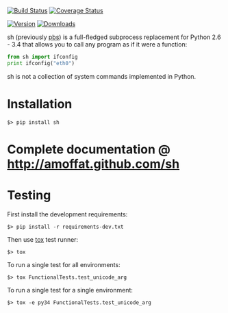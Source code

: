[![Build Status](https://travis-ci.org/amoffat/sh.svg?branch=master)](https://travis-ci.org/amoffat/sh) [![Coverage Status](https://coveralls.io/repos/amoffat/sh/badge.svg?branch=master)](https://coveralls.io/r/amoffat/sh?branch=master)

[![Version](https://pypip.in/v/sh/badge.png)](https://pypi.python.org/pypi/sh) [![Downloads](https://pypip.in/d/sh/badge.png)](https://pypi.python.org/pypi/sh)

sh (previously [pbs](http://pypi.python.org/pypi/pbs)) is a full-fledged
subprocess replacement for Python 2.6 - 3.4
that allows you to call any program as if it were a function:

```python
from sh import ifconfig
print ifconfig("eth0")
```

sh is not a collection of system commands implemented in Python.

# Installation

    $> pip install sh

# Complete documentation @ http://amoffat.github.com/sh


# Testing

First install the development requirements:

    $> pip install -r requirements-dev.txt

Then use [tox](http://tox.readthedocs.org/en/latest/index.html) test runner:

    $> tox

To run a single test for all environments:

    $> tox FunctionalTests.test_unicode_arg

To run a single test for a single environment:

    $> tox -e py34 FunctionalTests.test_unicode_arg
